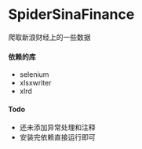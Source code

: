 # SpiderSinaFinance
爬取新浪财经上的一些数据

#### 依赖的库
- selenium
- xlsxwriter
- xlrd

#### Todo
- 还未添加异常处理和注释
- 安装完依赖直接运行即可